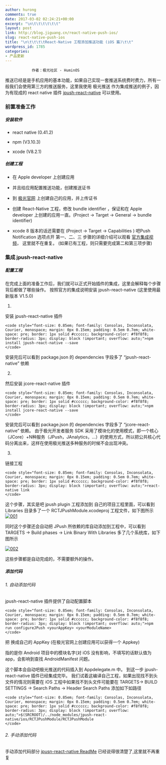 ```yaml
---
author: hurong
comments: true
date: 2017-03-02 02:24:21+00:00
excerpt: "\n\t\t\t\t\t\t"
layout: post
link: http://blog.jiguang.cn/react-native-push-ios/
slug: react-native-push-ios
title: "\n\t\t\t\tReact-Native 工程添加推送功能 (iOS 篇)\t\t"
wordpress_id: 1785
categories:
- 产品更新
---
```



				作者：极光社区 - HuminOS





推送已经是是手机应用的基本功能，如果自己实现一套推送系统费时费力，所有一般我们会使用第三方的推送服务，这里我使用 极光推送 作为集成推送的例子，因为有现成的 react native 插件 [jpush-react-native](https://github.com/jpush/jpush-react-native) 可以使用。





### 前置准备工作




##### 安装软件





	
  * react native (0.41.2)

	
  * npm (V3.10.3)

	
  * xcode (V8.2.1)




##### 创建工程





	
  * 在 Apple developer 上创建应用

	
  * 并且给应用配置推送功能，创建推送证书

	
  * 到 [极光官网](https://www.jiguang.cn) 上创建自己的应用，并上传证书

	
  * 创建 React-Native 工程，修改 bundle identifier ，保证和在 Apple developer 上创建的应用一直。(Project -> Target -> General -> bundle identifier)

	
  * xcode 8 版本的话还需要在 (Project -> Target -> Capabilities ) 吧Push Notification 选项点开
第一、二、三 步骤的详细介绍可以观看 [官方集成视频](https://community.jiguang.cn/t/jpush-ios-sdk/4247)， 这里就不在重复。
(如果已有工程，则只需要完成第二和第三项步骤)




### 集成 jpush-react-native




##### 配置工程




在完成上面的准备工作后，我们就可以正式开始插件的集成，这里会解释每个步骤背后都做了哪些操作。
按照官方的集成说明安装 jpush-react-native (这里使用最新版本 V1.5.0)






	
  1. 


安装 jpush-react-native 插件




    
    <code style="font-size: 0.85em; font-family: Consolas, Inconsolata, Courier, monospace; margin: 0px 0.15em; padding: 0.5em 0.7em; white-space: pre; border: 1px solid #cccccc; background-color: #f8f8f8; border-radius: 3px; display: block !important; overflow: auto;">npm install jpush-react-native --save
    </code>




安装完后可以看到 package.json 的 dependencies 字段多了 “jpush-react-native” 依赖




	
  2. 


然后安装 jcore-react-native 插件




    
    <code style="font-size: 0.85em; font-family: Consolas, Inconsolata, Courier, monospace; margin: 0px 0.15em; padding: 0.5em 0.7em; white-space: pre; border: 1px solid #cccccc; background-color: #f8f8f8; border-radius: 3px; display: block !important; overflow: auto;">npm install jcore-react-native --save
    </code>




安装完后可以看到 package.json 的 dependencies 字段多了 “jcore-react-native” 依赖。 由于极光开发者服务 SDK 采用了模块化的使用模式，即一个核心（JCore）+N种服务（JPush，JAnalytics，…）的使用方式，所以把公共核心代码分离出来，这样在使用极光推送多种服务的时候不会出现冲突。




	
  3. 


链接工程




    
    <code style="font-size: 0.85em; font-family: Consolas, Inconsolata, Courier, monospace; margin: 0px 0.15em; padding: 0.5em 0.7em; white-space: pre; border: 1px solid #cccccc; background-color: #f8f8f8; border-radius: 3px; display: block !important; overflow: auto;">react-native link
    </code>




这个步骤，其实是吧 jpush plugin 工程添加到 自己的项目工程里面，可以看到 Libraries 目录多了一个 RCTJPushModule.xcodeproj 工程文件，如下图所示[![001](http://blog.jiguang.cn/wp-content/uploads/2017/03/001.png)](http://blog.jiguang.cn/wp-content/uploads/2017/03/001.png)







同时这个步骤还会自动把 JPush 所依赖的库自动添加到工程中，可以看到
TARGETS -> Build phases -> Link Binary With Libraries 多了几个系统库，如下图所示




[![002](http://blog.jiguang.cn/wp-content/uploads/2017/03/002.png)](http://blog.jiguang.cn/wp-content/uploads/2017/03/002.png)




这些步骤都是自动完成的，不需要额外的操作。





##### 添加代码




###### 1. 自动添加代码




jpush-react-native 插件提供了自动配置脚本




    
    <code style="font-size: 0.85em; font-family: Consolas, Inconsolata, Courier, monospace; margin: 0px 0.15em; padding: 0.5em 0.7em; white-space: pre; border: 1px solid #cccccc; background-color: #f8f8f8; border-radius: 3px; display: block !important; overflow: auto;">npm run configureJPush <yourAppKey> <yourModuleName>
    </code>




把 换成自己的 AppKey (在极光官网上创建应用可以获得一个 Appkey)




指的是你 Android 项目中的模块名字(对 iOS 没有影响，不填写的话默认值为 app，会影响到查找 AndroidManifest 问题。




这个脚本会自动吧极光推送的代码插入到 Appdelegate.m 中。
到这一步 jpush-react-native 插件已经集成完毕。
我们试着这编译自己工程，如果出现找不到头文件的情况则需要在 iOS 工程中如果找不到头文件可能要在 TARGETS-> BUILD SETTINGS -> Search Paths -> Header Search Paths 添加如下如路径




    
    <code style="font-size: 0.85em; font-family: Consolas, Inconsolata, Courier, monospace; margin: 0px 0.15em; padding: 0.5em 0.7em; white-space: pre; border: 1px solid #cccccc; background-color: #f8f8f8; border-radius: 3px; display: block !important; overflow: auto;">$(SRCROOT)/../node_modules/jpush-react-native/ios/RCTJPushModule/RCTJPushModule
    </code>




###### 2. 手动添加代码




手动添加代码部分 [jpusn-react-native ReadMe](https://github.com/jpush/jpush-react-native/blob/master/example/documents/iOS_Usage.md) 已经说得很清楚了,这里就不再重复





​





		

